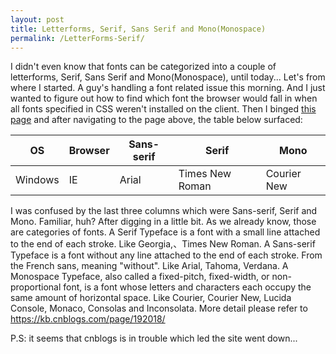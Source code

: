```yaml
---
layout: post
title: Letterforms, Serif, Sans Serif and Mono(Monospace)
permalink: /LetterForms-Serif/
---
```

I didn't even know that fonts can be categorized into a couple of letterforms, Serif, Sans Serif and Mono(Monospace), until today...
Let's from where I started. A guy's handling a font related issue this morning. 
And I just wanted to figure out how to find which font the browser would fall in when all fonts specified in CSS weren't installed on the client. 
Then I binged [this page](https://www.granneman.com/webdev/coding/css/fonts-and-formatting/web-browser-font-defaults/) and after navigating to the page above, the table below surfaced:

OS | Browser | Sans-serif |     Serif       | Mono
------ | ------|----------|-----------------|----------
Windows| IE    | Arial    | Times New Roman | Courier New

I was confused by the last three columns which were Sans-serif, Serif and Mono. Familiar, huh? After digging in a little bit. As we already know, those are categories of fonts. 
A Serif Typeface is a font with a small line attached to the end of each stroke. Like Georgia,、Times New Roman.
A Sans-serif Typeface is a font without any line attached to the end of each stroke. From the French sans, meaning "without". Like Arial, Tahoma, Verdana.
A Monospace Typeface, also called a fixed-pitch, fixed-width, or non-proportional font, is a font whose letters and characters each occupy the same amount of horizontal space. Like  Courier, Courier New, Lucida Console, Monaco, Consolas and Inconsolata.
More detail please refer to https://kb.cnblogs.com/page/192018/

P.S: it seems that cnblogs is in trouble which led the site went down...
